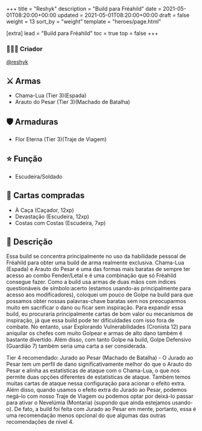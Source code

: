 +++
title = "Reshyk"
description = "Build para Fréahild"
date = 2021-05-01T08:20:00+00:00
updated = 2021-05-01T08:20:00+00:00
draft = false
weight = 13
sort_by = "weight"
template = "heroes/page.html"

[extra]
lead = "Build para Fréahild"
toc = true
top = false
+++

### 🙋🏻‍♂️ Criador

[@reshyk](https://www.reddit.com/r/JourneysInMiddleEarth/comments/srr1qf/a_build_for_every_hero_spreading_war_edition/)

## ⚔️ Armas

- Chama-Lua (Tier 3)(Espada)
- Arauto do Pesar (Tier 3)(Machado de Batalha)

## 🛡️ Armaduras

- Flor Eterna (Tier 3)(Traje de Viagem)

## ⭐️ Função

- Escudeira/Soldado

## 🎴 Cartas compradas

- À Caça (Caçador, 12xp)
- Devastação (Escudeira, 12xp)
- Costas com Costas (Escudeira, 7xp)

## 📖 Descrição

Essa build se concentra principalmente no uso da habilidade pessoal de Fréahild para obter uma build de arma realmente exclusiva. Chama-Lua (Espada) e Arauto do Pesar é uma das formas mais baratas de sempre ter acesso ao combo Fender/Letal e é uma combinação que só Fréahild consegue fazer. Como a build usa armas de duas mãos com índices questionáveis de símbolo:acerto (estamos usando-as principalmente para acesso aos modificadores), coloquei um pouco de Golpe na build para que possamos obter nossas palavras-chave baratas sem nos preocuparmos muito em sacrificar o dano ou ficar sem inspiração. Para expandir essa build, eu procuraria principalmente cartas de bom valor ou mecanismos de inspiração, já que essa build pode ter dificuldades com isso fora de combate. No entanto, usar Explorando Vulnerabilidades (Cronista 12) para aniquilar os chefes com muito Golpear e armas de alto dano também é bastante divertido. Além disso, com tanto Golpe na build, Golpe Defensivo (Guardião 7) também seria uma carta a ser considerada.

Tier 4 recomendado: Jurado ao Pesar (Machado de Batalha) - O Jurado ao Pesar tem um perfil de dano significativamente melhor do que o Arauto do Pesar e alinha as estatísticas de ataque com o Chama-Lua, o que nos permite duas opções diferentes de estatísticas de ataque. Também temos muitas cartas de ataque nessa configuração para acionar o efeito extra. Além disso, quando usamos o efeito extra do Jurado ao Pesar, podemos negá-lo com nosso Traje de Viagem ou podemos optar por deixá-lo passar para ativar o Nevelúmia (Montaria) (supondo que ainda estejamos usando-o). De fato, a build foi feita com Jurado ao Pesar em mente, portanto, essa é uma recomendação menos opcional do que algumas das outras recomendações de nível 4.

